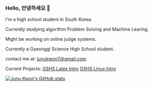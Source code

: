 ### Hello, 안녕하세요 👋

I'm a high school student in South Korea.

Currently studying algorithm Problem Solving and Machine Learing.

Might be working on online judge systems.

Currently a Gyeonggi Science High School student.

contact me at: junukwon7@gmail.com

Current Projects:
[GSHS Latex Intro](https://github.com/gshslatexintro)
[GSHS Linux Intro](https://github.com/gshslinuxintro)

[![Junu Kwon's GitHub stats](https://github-readme-stats.vercel.app/api?username=junukwon7)](https://github.com/junukwon7)
